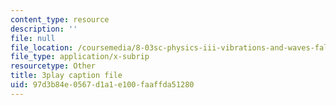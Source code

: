 ```yaml
---
content_type: resource
description: ''
file: null
file_location: /coursemedia/8-03sc-physics-iii-vibrations-and-waves-fall-2016/97d3b84e0567d1a1e100faaffda51280_1JeBWHzrRD4.srt
file_type: application/x-subrip
resourcetype: Other
title: 3play caption file
uid: 97d3b84e-0567-d1a1-e100-faaffda51280
---
```

